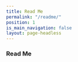 ```yaml
---
title: Read Me
permalink: "/readme/"
position: 1
is_main_navigation: false
layout: page-headless
---
```


### Read Me